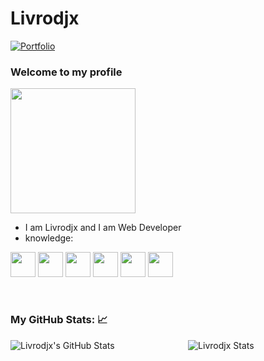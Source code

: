 # Livrodjx

[![Portfolio](https://img.shields.io/badge/Portfolio-black.svg?style=for-the-badge&logo=portfolio)](http://livrodjx.ga/?i=1)

### Welcome to my profile 

<img style="margin: auto;" src="https://hackernoon.com/images/f2px36fy.gif" height="200">

- I am Livrodjx and I am Web Developer
- knowledge: 

<code><img height="40" src="https://logodownload.org/wp-content/uploads/2016/10/html5-logo-8.png"></code>
<code><img height="40" src="https://terminalroot.com.br/assets/img/css/css.png"></code>
<code><img height="40" src="https://www.dialhost.com.br/blog/wp-content/uploads/2019/09/javascript_logo.png"></code>
<code><img height="40" src="https://miro.medium.com/max/400/1*tfZa4vsI6UusJYt_fzvGnQ.png"></code>
<code><img height="40" src="https://git-scm.com/images/logos/downloads/Git-Icon-1788C.png"></code>
<code><img height="40" src="https://user-images.githubusercontent.com/674621/71187801-14e60a80-2280-11ea-94c9-e56576f76baf.png"></code>

<br />

### My GitHub Stats: 📈 
<p align="center"> <img src="https://github-readme-stats.vercel.app/api?username=The-Livrodjx&show_icons=true&theme=gotham&repo=github-readme-stats" alt="Livrodjx Stats" />
  
<a href="https://github.com/The-Livrodjx/The-Livrodjx">
  <img align="left" src="https://github-readme-stats.vercel.app/api/top-langs/?username=The-Livrodjx&langs_count=6" alt="Livrodjx's GitHub Stats" />
</a>
